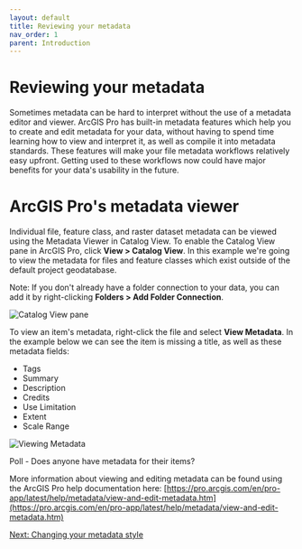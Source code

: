 ```yaml
---
layout: default
title: Reviewing your metadata
nav_order: 1
parent: Introduction
---
```


# Reviewing your metadata

Sometimes metadata can be hard to interpret without the use of a metadata editor and viewer. ArcGIS Pro has built-in metadata features which help you to create and edit metadata for your data, without having to spend time learning how to view and interpret it, as well as compile it into metadata standards. These features will make your file metadata workflows relatively easy upfront. Getting used to these workflows now could have major benefits for your data's usability in the future.

# ArcGIS Pro's metadata viewer

Individual file, feature class, and raster dataset metadata can be viewed using the Metadata Viewer in Catalog View. To enable the Catalog View pane in ArcGIS Pro, click **View > Catalog View**. In this example we're going to view the metadata for files and feature classes which exist outside of the default project geodatabase.

Note: If you don't already have a folder connection to your data, you can add it by right-clicking **Folders > Add Folder Connection**.

![Catalog View pane](catalogpane.png)

To view an item's metadata, right-click the file and select **View Metadata**. In the example below we can see the item is missing a title, as well as these metadata fields:

- Tags
- Summary
- Description
- Credits
- Use Limitation
- Extent
- Scale Range

![Viewing Metadata](viewingmetadata.png)

Poll - Does anyone have metadata for their items?

More information about viewing and editing metadata can be found using the ArcGIS Pro help documentation here: [https://pro.arcgis.com/en/pro-app/latest/help/metadata/view-and-edit-metadata.htm](https://pro.arcgis.com/en/pro-app/latest/help/metadata/view-and-edit-metadata.htm)

[Next: Changing your metadata style](changing-styles.html)

